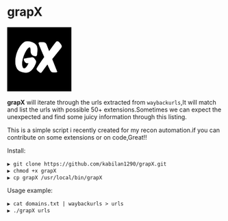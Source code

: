 # grapX

<img src="images/grapX.jpg" width="150" height="150" />

**grapX** will iterate through the urls extracted from `waybackurls`,It will match and list the urls with possible 50+ extensions.Sometimes we can expect the unexpected and find some juicy information through this listing.

This is a simple script i recently created for my recon automation.if you can contribute on some extensions or on code,Great!!


Install:

```
▶ git clone https://github.com/kabilan1290/grapX.git
▶ chmod +x grapX
▶ cp grapX /usr/local/bin/grapX
```
Usage example:

```
▶ cat domains.txt | waybackurls > urls
▶ ./grapX urls

```
